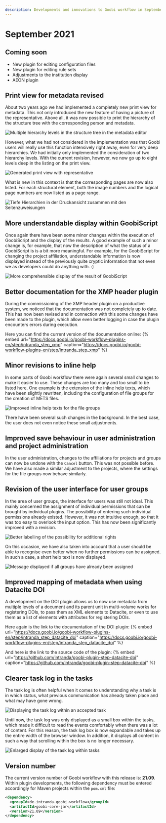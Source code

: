 ```yaml
---
description: Developments and innovations to Goobi workflow in September 2021
---
```


# September 2021

## Coming soon
- New plugin for editing configuration files
- New plugin for editing rule sets
- Adjustments to the institution display
- AEON plugin

## Print view for metadata revised
About two years ago we had implemented a completely new print view for metadata. This not only introduced the new feature of having a picture of the representative. Above all, it was now possible to print the hierarchy of the structure tree with the corresponding person and metadata. 

![Multiple hierarchy levels in the structure tree in the metadata editor](../.gitbook/assets/2109_mets_editor_docket1_en.png)

However, what we had not considered in the implementation was that Goobi users will really use this function intensively right away, even for very deep hierarchies. We had initially only implemented the consideration of two hierarchy levels. With the current revision, however, we now go up to eight levels deep in the listing on the print view.

![Generated print view with representative](../.gitbook/assets/2109_mets_editor_docket2_en.png)

What is new in this context is that the corresponding pages are now also listed. For each structural element, both the image numbers and the logical page numbers are now listed as a page range.

![Tiefe Hierarchien in der Druckansicht zusammen mit den Seitenzuweisungen](../.gitbook/assets/2109_mets_editor_docket3_en.png)


## More understandable display within GoobiScript
Once again there have been some minor changes within the execution of GoobiScript and the display of the results. A good example of such a minor change is, for example, that now the description of what the status of a GoobiScript is is a bit more meaningful. For example, for the GoobiScript for changing the project affiliation, understandable information is now displayed instead of the previously quite cryptic information that not even we as developers could do anything with. :)

![More comprehensible display of the result of GoobiScript](../.gitbook/assets/2109_goobiscript1_en.png)


## Better documentation for the XMP header plugin
During the commissioning of the XMP header plugin on a productive system, we noticed that the documentation was not completely up to date. This has now been revised and in connection with this some changes have been made to the plugin, which allow even better logging in case the plugin encounters errors during execution.

Here you can find the current version of the documentation online:
{% embed url="https://docs.goobi.io/goobi-workflow-plugins-en/step/intranda_step_xmp" caption="https://docs.goobi.io/goobi-workflow-plugins-en/step/intranda_step_xmp" %}


## Minor revisions to inline help
In some parts of Goobi workflow there were again several small changes to make it easier to use. These changes are too many and too small to be listed here. One example is the extension of the inline help texts, which have been slightly rewritten, including the configuration of file groups for the creation of METS files.

![Improved inline help texts for the file groups](../.gitbook/assets/2109_help_en.png)

There have been several such changes in the background. In the best case, the user does not even notice these small adjustments.

## Improved save behaviour in user administration and project administration
In the user administration, changes to the affiliations for projects and groups can now be undone with the `Cancel` button. This was not possible before. We have also made a similar adjustment to the projects, where the settings for the file groups now behave similarly.


## Revision of the user interface for user groups
In the area of user groups, the interface for users was still not ideal. This mainly concerned the assignment of individual permissions that can be brought by individual plugins. The possibility of entering such individual permissions already existed. However, it was not intuitive enough, so that it was too easy to overlook the input option. This has now been significantly improved with a revision.

![Better labelling of the possibility for additional rights](../.gitbook/assets/2109_usergroup1_en.png)

On this occasion, we have also taken into account that a user should be able to recognise even better when no further permissions can be assigned. In such a case, a short help text is now displayed.

![Message displayed if all groups have already been assigned](../.gitbook/assets/2109_usergroup2_en.png)


## Improved mapping of metadata when using Datacite DOI 
A development on the DOI plugin allows us to now use metadata from multiple levels of a document and its parent unit in multi-volume works for registering DOIs, to pass them as XML elements to Datacite, or even to use them as a list of elements with attributes for registering DOIs.

Here again is the link to the documentation of the DOI plugin:
{% embed url="https://docs.goobi.io/goobi-workflow-plugins-en/step/intranda_step_datacite_doi" caption="https://docs.goobi.io/goobi-workflow-plugins-en/step/intranda_step_datacite_doi" %}

And here is the link to the source code of the plugin:
{% embed url="https://github.com/intranda/goobi-plugin-step-datacite-doi" caption="https://github.com/intranda/goobi-plugin-step-datacite-doi" %}


## Clearer task log in the tasks
The task log is often helpful when it comes to understanding why a task is in which status, what previous communication has already taken place and what may have gone wrong.

![Displaying the task log within an accepted task](../.gitbook/assets/2109_processLog1_en.png)

Until now, the task log was only displayed as a small box within the tasks, which made it difficult to read the events comfortably when there was a lot of content. For this reason, the task log box is now expandable and takes up the entire width of the browser window. In addition, it displays all content in such a way that scrolling within the box is no longer necessary.

![Enlarged display of the task log within tasks](../.gitbook/assets/2109_processLog2_en.png)


## Version number
The current version number of Goobi workflow with this release is: **21.09**.
Within plugin developments, the following dependency must be entered accordingly for Maven projects within the `pom.xml` file:

```xml
<dependency>
  <groupId>de.intranda.goobi.workflow</groupId>
  <artifactId>goobi-core-jar</artifactId>
  <version>21.09</version>
</dependency>
```

